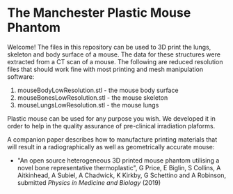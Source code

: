 # The Manchester Plastic Mouse Phantom
Welcome! The files in this repository can be used to 3D print the lungs, skeleton and body surface of a mouse. The data for these structures were extracted from a CT scan of a mouse.
The following are reduced resolution files that should work fine with most printing and mesh manipulation software:
1. mouseBodyLowResolution.stl - the mouse body surface
2. mouseBonesLowResolution.stl - the mouse skeleton
3. mouseLungsLowResolution.stl - the mouse lungs

Plastic mouse can be used for any purpose you wish. We developed it in order to help in the quality assurance of pre-clinical irradiation plaforms.

A companion paper describes how to manufacture printing materials that will result in a radiographically as well as geometrically accurate mouse:
* "An open source heterogeneous 3D printed mouse phantom utilising a novel bone representative thermoplastic", G Price, E Biglin, S Collins, A Aitkinhead, A Subiel, A Chadwick, K Kirkby, G Schettino and A Robinson, submitted *Physics in Medicine and Biology* (2019)
